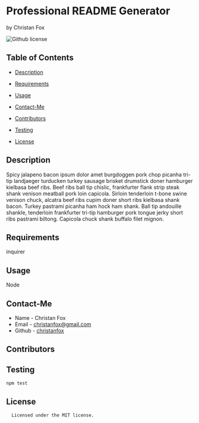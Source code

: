 # Professional README Generator 
by Christan Fox

![Github license](https://img.shields.io/badge/license-MIT-yellowgreen.svg)

## Table of Contents
* [Description](#description)
* [Requirements](#requirements)
* [Usage](#usage)
* [Contact-Me](#contact-me)
* [Contributors](#contributors)
* [Testing](#testing)

* [License](#license)


## Description

Spicy jalapeno bacon ipsum dolor amet burgdoggen pork chop picanha tri-tip landjaeger turducken turkey sausage brisket drumstick doner hamburger kielbasa beef ribs. Beef ribs ball tip chislic, frankfurter flank strip steak shank venison meatball pork loin capicola. Sirloin tenderloin t-bone swine venison chuck, alcatra beef ribs cupim doner short ribs kielbasa shank bacon. Turkey pastrami picanha ham hock ham shank. Ball tip andouille shankle, tenderloin frankfurter tri-tip hamburger pork tongue jerky short ribs pastrami biltong. Capicola chuck shank buffalo filet mignon.

## Requirements

inquirer

## Usage

Node

## Contact-Me

* Name - Christan Fox
* Email - christanfox@gmail.com
* Github - [christanfox](https://github.com/christanfox/)

## Contributors



## Testing

```
npm test
```

## License
      
      Licensed under the MIT license.
